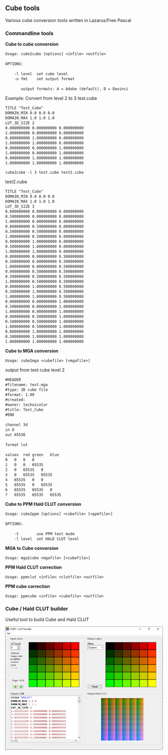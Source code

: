 ## Cube tools

Various cube conversion tools written in Lazarus/Free Pascal

### Commandline tools

**Cube to cube conversion**
```
Usage: cube2cube [options] <infile> <outfile>

OPTIONS:

    -l level  set cube level
    -o fmt    set output format

       output formats: A = Adobe (default), D = Davinci
```

Example:
Convert from level 2 to 3
test.cube

```
TITLE "Test_Cube"
DOMAIN_MIN 0.0 0.0 0.0
DOMAIN_MAX 1.0 1.0 1.0
LUT_3D_SIZE 2
0.000000000 0.000000000 0.000000000
1.000000000 0.000000000 0.000000000
0.000000000 1.000000000 0.000000000
1.000000000 1.000000000 0.000000000
0.000000000 0.000000000 1.000000000
1.000000000 0.000000000 1.000000000
0.000000000 1.000000000 1.000000000
1.000000000 1.000000000 1.000000000
```

```
cube2cube -l 3 test.cube test2.cube
```

test2.cube
```
TITLE "Test_Cube"
DOMAIN_MIN 0.0 0.0 0.0
DOMAIN_MAX 1.0 1.0 1.0
LUT_3D_SIZE 3
0.000000000 0.000000000 0.000000000
0.500000000 0.000000000 0.000000000
1.000000000 0.000000000 0.000000000
0.000000000 0.500000000 0.000000000
0.500000000 0.500000000 0.000000000
1.000000000 0.500000000 0.000000000
0.000000000 1.000000000 0.000000000
0.500000000 1.000000000 0.000000000
1.000000000 1.000000000 0.000000000
0.000000000 0.000000000 0.500000000
0.500000000 0.000000000 0.500000000
1.000000000 0.000000000 0.500000000
0.000000000 0.500000000 0.500000000
0.500000000 0.500000000 0.500000000
1.000000000 0.500000000 0.500000000
0.000000000 1.000000000 0.500000000
0.500000000 1.000000000 0.500000000
1.000000000 1.000000000 0.500000000
0.000000000 0.000000000 1.000000000
0.500000000 0.000000000 1.000000000
1.000000000 0.000000000 1.000000000
0.000000000 0.500000000 1.000000000
0.500000000 0.500000000 1.000000000
1.000000000 0.500000000 1.000000000
0.000000000 1.000000000 1.000000000
0.500000000 1.000000000 1.000000000
1.000000000 1.000000000 1.000000000
```

**Cube to MGA conversion**

```
Usage: cube2mga <cubefile> [<mgafile>]
```

output from test cube level 2

```
#HEADER
#filename: test.mga
#type: 3D cube file
#format: 1.00
#created:
#owner: technicolor
#title: Test_Cube
#END

channel 3d
in 8
out 65536

format lut

values	red	green	blue
0	0	0	0
1	0	0	65535
2	0	65535	0
3	0	65535	65535
4	65535	0	0
5	65535	0	65535
6	65535	65535	0
7	65535	65535	65535
```

**Cube to PPM Hald CLUT conversion**

```
Usage: cube2ppm [options] <cubefile> [<ppmfile>]

OPTIONS:

    -t        use PPM text mode
    -l level  set HALD CLUT level
```

**MGA to Cube conversion**

```
Usage: mga2cube <mgafile> [<cubefile>]
```

**PPM Hald CLUT correction**

```
Usage: ppmclut <infile> <clutfile> <outfile>
```

**PPM cube correction**

```
Usage: ppmcube <infile> <cubefile> <outfile>
```

### Cube / Hald CLUT builder

Useful tool to build Cube and Hald CLUT

![Cube builder.](/images/cubebuilder.png "Cube builder.")